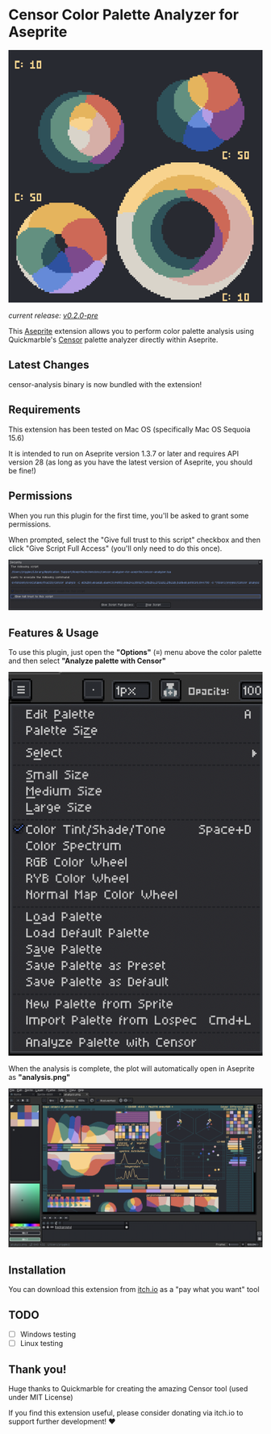 # Censor Color Palette Analyzer for Aseprite

<p align="center">
    <img src="screenshots/preview 2.png" alt="Preview Image">
</p>

*current release: [v0.2.0-pre](https://sudo-whoami.itch.io/censor-analyzer-for-aseprite)*

This [Aseprite](https://aseprite.org) extension allows you to perform color palette analysis using Quickmarble's [Censor](https://github.com/Quickmarble/censor) palette analyzer directly within Aseprite.

## Latest Changes
censor-analysis binary is now bundled with the extension!

## Requirements
This extension has been tested on Mac OS (specifically Mac OS Sequoia 15.6)

It is intended to run on Aseprite version 1.3.7 or later and requires API version 28 (as long as you have the latest version of Aseprite, you should be fine!)

## Permissions
When you run this plugin for the first time, you'll be asked to grant some permissions.

When prompted, select the "Give full trust to this script" checkbox and then click "Give Script Full Access" (you'll only need to do this once).

<img src="./screenshots/security dialog.png"></img>

## Features & Usage
To use this plugin, just open the **"Options"** (≡) menu above the color palette and then select **"Analyze palette with Censor"**

<img src="./screenshots/menu.png"></img>

When the analysis is complete, the plot will automatically open in Aseprite as **"analysis.png"**

<img src="./screenshots/analysis_view.png"></img>

## Installation
You can download this extension from [itch.io](https://sudo-whoami.itch.io/censor-analyzer-for-aseprite) as a "pay what you want" tool

## TODO
- [ ] Windows testing 
- [ ] Linux testing

## Thank you!
Huge thanks to Quickmarble for creating the amazing Censor tool (used under MIT License)

If you find this extension useful, please consider donating via itch.io to support further development! &hearts;
